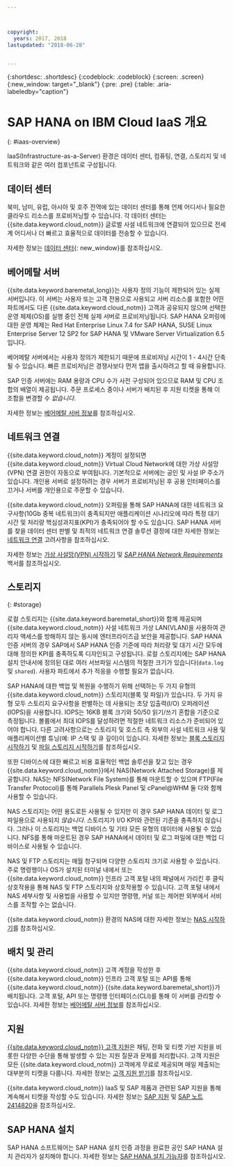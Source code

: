 ```yaml
---



copyright:
  years: 2017, 2018
lastupdated: "2018-06-28"


---
```


{:shortdesc: .shortdesc}
{:codeblock: .codeblock}
{:screen: .screen}
{:new_window: target="_blank"}
{:pre: .pre}
{:table: .aria-labeledby="caption"}

# SAP HANA on IBM Cloud IaaS 개요
{: #iaas-overview}

IaaS(Infrastructure-as-a-Server) 환경은 데이터 센터, 컴퓨팅, 연결, 스토리지 및 네트워크와 같은 여러 컴포넌트로 구성됩니다. 

## 데이터 센터

북미, 남미, 유럽, 아시아 및 호주 전역에 있는 데이터 센터를 통해 언제 어디서나 필요한 클라우드 리소스를 프로비저닝할 수 있습니다. 각 데이터 센터는 {{site.data.keyword.cloud_notm}} 글로벌 사설 네트워크에 연결되어 있으므로 전세계 어디서나 더 빠르고 효율적으로 데이터를 전송할 수 있습니다.

자세한 정보는 [데이터 센터](https://www.ibm.com/cloud-computing/bluemix/data-centers){: new_window}를 참조하십시오.

## 베어메탈 서버

{{site.data.keyword.baremetal_long}}는 사용자 정의 기능이 제한되어 있는 실제 서버입니다. 이 서버는 사용자 또는 고객 전용으로 사용되고 서버 리소스를 포함한 어떤 파트에서도 다른 {{site.data.keyword.cloud_notm}} 고객과 공유되지 않으며 선택한 운영 체제(OS)를 실행 중인 전체 실제 서버로 프로비저닝됩니다. SAP HANA 오퍼링에 대한 운영 체제는 Red Hat Enterprise Linux 7.4 for SAP HANA, SUSE Linux Enterprise Server 12 SP2 for SAP HANA 및 VMware Server Virtualization 6.5입니다.

베어메탈 서버에서는 사용자 정의가 제한되기 때문에 프로비저닝 시간이 1 - 4시간 단축될 수 있습니다. 빠른 프로비저닝은 경쟁사보다 먼저 앱을 출시하려고 할 때 유용합니다.

SAP 인증 서버에는 RAM 용량과 CPU 수가 사전 구성되어 있으므로 RAM 및 CPU 조합의 배열이 제공됩니다. 주문 프로세스 중이나 서버가 배치된 후 지원 티켓을 통해 이 조합을 변경할 수 *없습니다*.

자세한 정보는 [베어메탈 서버 정보](https://console.bluemix.net/docs/bare-metal/about.html#about-bare-metal-servers)를 참조하십시오. 

## 네트워크 연결

{{site.data.keyword.cloud_notm}} 계정이 설정되면 {{site.data.keyword.cloud_notm}} Virtual Cloud Network에 대한 가상 사설망(VPN) 연결 권한이 자동으로 부여됩니다. 기본적으로 서버에는 공인 및 사설 IP 주소가 있습니다. 개인용 서버로 설정하려는 경우 서버가 프로비저닝된 후 공용 인터페이스를 끄거나 서버를 개인용으로 주문할 수 있습니다. 

{{site.data.keyword.cloud_notm}} 오퍼링을 통해 SAP HANA에 대한 네트워크 요구사항(10Gb 중복 네트워크)이 충족되지만 애플리케이션 시나리오에 따라 특정 대기 시간 및 처리량 핵심성과지표(KPI)가 충족되어야 할 수도 있습니다. SAP HANA 서버를 찾을 데이터 센터 판별 및 최적의 네트워크 연결 솔루션 결정에 대한 자세한 정보는 [네트워크 연결](/docs/infrastructure/sap-hana/hana-considerations.html#network_connectivity) 고려사항을 참조하십시오.

자세한 정보는 [가상 사설망(VPN) 시작하기](https://console.bluemix.net/docs/infrastructure/iaas-vpn/getting-started.html#getting-started-with-virtual-private-networking-vpn-) 및 [*SAP HANA Network Requirements*](https://www.sap.com/documents/2016/08/1cd2c2fb-807c-0010-82c7-eda71af511fa.html) 백서를 참조하십시오.

## 스토리지
{: #storage}

로컬 스토리지는 {{site.data.keyword.baremetal_short}}와 함께 제공되며 {{site.data.keyword.cloud_notm}} 사설 네트워크 가상 LAN(VLAN)을 사용하여 관리자 액세스를 방해하지 않는 동시에 엔터프라이즈급 보안을 제공합니다. SAP HANA 인증 서버의 경우 SAP에서 SAP HANA 인증 기준에 따라 처리량 및 대기 시간 모두에 대해 정의한 KPI를 충족하도록 디자인되고 구성됩니다. 로컬 스토리지에는 SAP HANA 설치 안내서에 정의된 대로 여러 서브파일 시스템의 적절한 크기가 있습니다(`data.log` 및 `shared`). 사용자 파트에서 추가 적응을 수행할 필요가 없습니다.

SAP HANA에 대한 백업 및 복원을 수행하기 위해 선택하는 두 가지 유형의 {{site.data.keyword.cloud_notm}} 스토리지(블록 및 파일)가 있습니다. 두 가지 유형 모두 스토리지 요구사항을 판별하는 데 사용되는 초당 입출력(I/O) 오퍼레이션(IOPS)을 사용합니다. IOPS는 16KB 블록 크기와 50/50 읽기/쓰기 혼합을 기준으로 측정됩니다. 볼륨에서 최대 IOPS를 달성하려면 적절한 네트워크 리소스가 준비되어 있어야 합니다. 다른 고려사항으로는 스토리지 및 호스트 측 외부의 사설 네트워크 사용 및 애플리케이션별 튜닝(예: IP 스택 및 큐 깊이)이 있습니다. 자세한 정보는 [블록 스토리지 시작하기](https://console.bluemix.net/docs/infrastructure/BlockStorage/index.html#getting-started-with-block-storage) 및 [파일 스토리지 시작하기](https://console.bluemix.net/docs/infrastructure/FileStorage/index.html#getting-started-with-file-storage)를 참조하십시오.

또한 디바이스에 대한 빠르고 비용 효율적인 백업 솔루션을 찾고 있는 경우 {{site.data.keyword.cloud_notm}}에서 NAS(Network Attached Storage)를 제공합니다. NAS는 NFS(Network File System)를 통해 마운트할 수 있으며 FTP(File Transfer Protocol)를 통해 Parallels Plesk Panel 및 cPanel@WHM 둘 다와 함께 사용할 수 있습니다.

NAS 스토리지는 어떤 용도로든 사용될 수 있지만 이 경우 SAP HANA 데이터 및 로그 파일용으로 사용되지 *않습니다*. 스토리지가 I/O KPI와 관련된 기준을 충족하지 않습니다. 그러나 이 스토리지는 백업 디바이스 및 기타 모든 유형의 데이터에 사용될 수 있습니다. NFS를 통해 마운트된 경우 SAP HANA에서 데이터 및 로그 파일에 대한 백업 디바이스로 사용될 수 있습니다.  
  
NAS 및 FTP 스토리지는 매월 청구되며 다양한 스토리지 크기로 사용할 수 있습니다. 주로 명령행이나 OS가 설치된 터미널 내에서 또는 {{site.data.keyword.cloud_notm}} 인프라 고객 포털 내의 패널에서 가리킨 후 클릭 상호작용을 통해 NAS 및 FTP 스토리지와 상호작용할 수 있습니다. 고객 포털 내에서 NAS 세부사항 및 사용법을 사용할 수 있지만 명령행, 커널 또는 제어판 외부에서 서비스를 조작할 수는 없습니다.

{{site.data.keyword.cloud_notm}} 환경의 NAS에 대한 자세한 정보는 [NAS 시작하기](https://console.bluemix.net/docs/infrastructure/network-attached-storage/index.html#getting-started-with-nas)를 참조하십시오.

## 배치 및 관리

{{site.data.keyword.cloud_notm}} 고객 계정을 작성한 후 {{site.data.keyword.cloud_notm}} 인프라 고객 포털 또는 API를 통해 {{site.data.keyword.cloud_notm}} {{site.data.keyword.baremetal_short}}가 배치됩니다. 고객 포털, API 또는 명령행 인터페이스(CLI)를 통해 이 서버를 관리할 수 있습니다. 자세한 정보는 [베어메탈 서버 정보](https://console.bluemix.net/docs/bare-metal/about.html#about-bare-metal-servers)를 참조하십시오.

## 지원

[{{site.data.keyword.cloud_notm}} 고객 지원](https://console.bluemix.net/docs/support/index.html#getting-customer-support)은 채팅, 전화 및 티켓 기반 지원을 비롯한 다양한 수단을 통해 발생할 수 있는 지원 질문과 문제를 처리합니다. 고객 지원은 모든 {{site.data.keyword.cloud_notm}} 고객에게 무료로 제공되며 매일 제출되는 대부분의 티켓을 다룹니다. 자세한 정보는 [고객 지원 받기](https://console.bluemix.net./docs/support/index.html#getting-customer-support)를 참조하십시오.

{{site.data.keyword.cloud_notm}} IaaS 및 SAP 제품과 관련된 SAP 지원을 통해 계속해서 티켓을 작성할 수도 있습니다. 자세한 정보는 [SAP 지원](https://support.sap.com/en/index.html) 및 [SAP 노트 2414820](https://launchpad.support.sap.com/#/notes/2414820)을 참조하십시오.

## SAP HANA 설치

SAP HANA 소프트웨어는 SAP HANA 설치 인증 과정을 완료한 공인 SAP HANA 설치 관리자가 설치해야 합니다. 자세한 정보는 [SAP HANA 설치 가능자](http://www.saphanacentral.com/p/who-can-install-sap-hana.html)를 참조하십시오.
